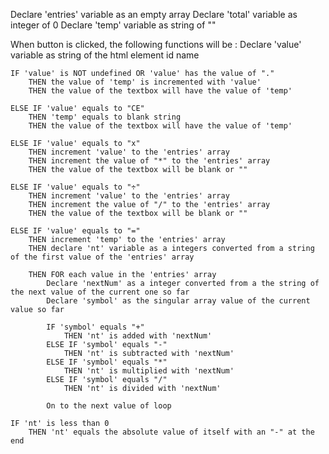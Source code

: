 Declare 'entries' variable as an empty array
Declare 'total' variable as integer of 0
Declare 'temp' variable as string of ""

When button is clicked, the following functions will be :
    Declare 'value' variable as string of the html element id name

    IF 'value' is NOT undefined OR 'value' has the value of "."
        THEN the value of 'temp' is incremented with 'value'
        THEN the value of the textbox will have the value of 'temp'

    ELSE IF 'value' equals to "CE"
        THEN 'temp' equals to blank string
        THEN the value of the textbox will have the value of 'temp'

    ELSE IF 'value' equals to "x"
        THEN increment 'value' to the 'entries' array
        THEN increment the value of "*" to the 'entries' array
        THEN the value of the textbox will be blank or ""

    ELSE IF 'value' equals to "÷"
        THEN increment 'value' to the 'entries' array
        THEN increment the value of "/" to the 'entries' array
        THEN the value of the textbox will be blank or ""

    ELSE IF 'value' equals to "="
        THEN increment 'temp' to the 'entries' array
        THEN declare 'nt' variable as a integers converted from a string of the first value of the 'entries' array 
    
        THEN FOR each value in the 'entries' array
            Declare 'nextNum' as a integer converted from a the string of the next value of the current one so far
            Declare 'symbol' as the singular array value of the current value so far

            IF 'symbol' equals "+"
                THEN 'nt' is added with 'nextNum'
            ELSE IF 'symbol' equals "-"
                THEN 'nt' is subtracted with 'nextNum'
            ELSE IF 'symbol' equals "*"
                THEN 'nt' is multiplied with 'nextNum'
            ELSE IF 'symbol' equals "/"
                THEN 'nt' is divided with 'nextNum'

            On to the next value of loop

    IF 'nt' is less than 0
        THEN 'nt' equals the absolute value of itself with an "-" at the end
    
    